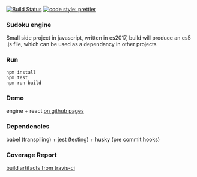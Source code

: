[![Build Status](https://travis-ci.org/bmdoherty/sudoku.svg?branch=master)](https://travis-ci.org/bmdoherty/sudoku)
[![code style: prettier](https://img.shields.io/badge/code_style-prettier-ff69b4.svg?style=flat-square)](https://github.com/prettier/prettier)

### Sudoku engine
Small side project in javascript, written in es2017, build will produce an es5 .js file, which can be used as a dependancy in other projects

### Run
````
npm install
npm test
npm run build 
````

### Demo
engine + react [on github pages](https://bmdoherty.github.io/sudoku-react/)

### Dependencies
babel (transpiling) + jest (testing) + husky (pre commit hooks)

### Coverage Report
[build artifacts from travis-ci](https://bmdoherty.github.io/sudoku/)
